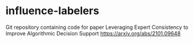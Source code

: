 # influence-labelers

Git repository containing code for paper Leveraging Expert Consistency to Improve Algorithmic Decision Support https://arxiv.org/abs/2101.09648